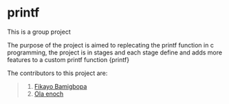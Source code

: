 # printf
This is a group project 

The purpose of the project is aimed to replecating the printf function in c programming, the project is in stages and each stage define and adds more features to a custom printf function {printf}

The contributors to this project are:
> 1. [Fikayo Bamigbopa](https://github.com/faykey)
>2. [Ola enoch](https://github.com/olaenocholuwadamilola)
